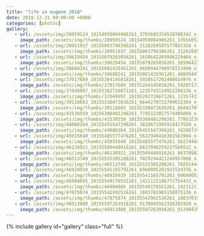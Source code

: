 ```yaml
---
title: "life in eugene 2018"
date: 2018-12-31 08:00:00 +0000
categories: [photos]
gallery:
   - url: /assets/img/28059524_10154950004906261_3765605354528708342_n_10154950004906261.jpg
     image_path: /assets/img/thumbs/28059524_10154950004906261_3765605354528708342_n_10154950004906261.png
   - url: /assets/img/28951937_10155003798306261_3120269505577883358_n_10155003798306261.jpg
     image_path: /assets/img/thumbs/28951937_10155003798306261_3120269505577883358_n_10155003798306261.png
   - url: /assets/img/30629454_10155079265056261_1650642269986229404_n_10155079265056261.jpg
     image_path: /assets/img/thumbs/30629454_10155079265056261_1650642269986229404_n_10155079265056261.png
   - url: /assets/img/30688241_10155081420361261_4689944700978223490_n_10155081420361261.jpg
     image_path: /assets/img/thumbs/30688241_10155081420361261_4689944700978223490_n_10155081420361261.png
   - url: /assets/img/37017689_10155264145816261_5920517202406014976_n_10155264145811261.jpg
     image_path: /assets/img/thumbs/37017689_10155264145816261_5920517202406014976_n_10155264145811261.png
   - url: /assets/img/37049997_10155262720671261_1235743119912206336_n_10155262720666261.jpg
     image_path: /assets/img/thumbs/37049997_10155262720671261_1235743119912206336_n_10155262720666261.png
   - url: /assets/img/39116683_10155330472636261_6644270722799632384_n_10155330472631261.jpg
     image_path: /assets/img/thumbs/39116683_10155330472636261_6644270722799632384_n_10155330472631261.png
   - url: /assets/img/41530559_10155388481296261_7795323027574489088_n_10155388481291261.jpg
     image_path: /assets/img/thumbs/41530559_10155388481296261_7795323027574489088_n_10155388481291261.png
   - url: /assets/img/44086264_10155455547396261_3820671995918417920_n_10155455547391261.jpg
     image_path: /assets/img/thumbs/44086264_10155455547396261_3820671995918417920_n_10155455547391261.png
   - url: /assets/img/45035640_10155485577476261_5622948416301563904_n_10155485577471261.jpg
     image_path: /assets/img/thumbs/45035640_10155485577476261_5622948416301563904_n_10155485577471261.png
   - url: /assets/img/46130921_10155509448916261_8637098259237568512_n_10155509448911261.jpg
     image_path: /assets/img/thumbs/46130921_10155509448916261_8637098259237568512_n_10155509448911261.png
   - url: /assets/img/46513749_10155533305286261_7029244421249957888_n_10155533305281261.jpg
     image_path: /assets/img/thumbs/46513749_10155533305286261_7029244421249957888_n_10155533305281261.png
   - url: /assets/img/46920939_10155541165791261_6960005201931534336_n_10155541165786261.jpg
     image_path: /assets/img/thumbs/46920939_10155541165791261_6960005201931534336_n_10155541165786261.png
   - url: /assets/img/46984685_10155549176551261_1421121106772754432_n_10155549176546261.jpg
     image_path: /assets/img/thumbs/46984685_10155549176551261_1421121106772754432_n_10155549176546261.png
   - url: /assets/img/47075874_10155542992516261_1883701965158875136_n_10155542992511261.jpg
     image_path: /assets/img/thumbs/47075874_10155542992516261_1883701965158875136_n_10155542992511261.png
   - url: /assets/img/48913088_10155597263916261_9139043562338385920_n_10155597263911261.jpg
     image_path: /assets/img/thumbs/48913088_10155597263916261_9139043562338385920_n_10155597263911261.png
---
```

{% include gallery id="gallery" class="full" %}